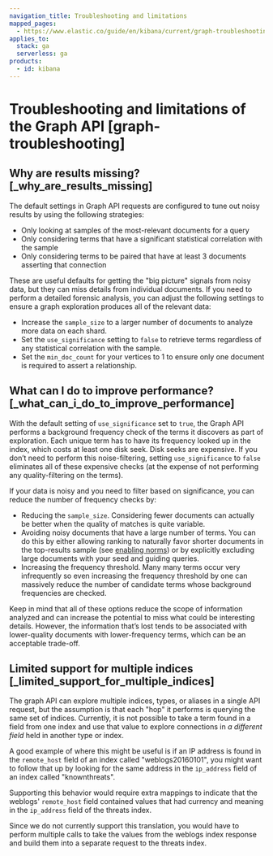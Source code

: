 ```yaml
---
navigation_title: Troubleshooting and limitations
mapped_pages:
  - https://www.elastic.co/guide/en/kibana/current/graph-troubleshooting.html
applies_to:
  stack: ga
  serverless: ga
products:
  - id: kibana
---
```




# Troubleshooting and limitations of the Graph API [graph-troubleshooting]

## Why are results missing? [_why_are_results_missing]

The default settings in Graph API requests are configured to tune out noisy results by using the following strategies:

* Only looking at samples of the most-relevant documents for a query
* Only considering terms that have a significant statistical correlation with the sample
* Only considering terms to be paired that have at least 3 documents asserting that connection

These are useful defaults for getting the "big picture" signals from noisy data, but they can miss details from individual documents. If you need to perform a detailed forensic analysis, you can adjust the following settings to ensure a graph exploration produces all of the relevant data:

* Increase the `sample_size` to a larger number of documents to analyze more data on each shard.
* Set the `use_significance` setting to `false` to retrieve terms regardless of any statistical correlation with the sample.
* Set the `min_doc_count` for your vertices to 1 to ensure only one document is required to assert a relationship.


## What can I do to improve performance? [_what_can_i_do_to_improve_performance]

With the default setting of `use_significance` set to `true`, the Graph API performs a background frequency check of the terms it discovers as part of exploration. Each unique term has to have its frequency looked up in the index, which costs at least one disk seek. Disk seeks are expensive. If you don’t need to perform this noise-filtering, setting `use_significance` to `false` eliminates all of these expensive checks (at the expense of not performing any quality-filtering on the terms).

If your data is noisy and you need to filter based on significance, you can reduce the number of frequency checks by:

* Reducing the `sample_size`. Considering fewer documents can actually be better when the quality of matches is quite variable.
* Avoiding noisy documents that have a large number of terms. You can do this by either allowing ranking to naturally favor shorter documents in the top-results sample (see [enabling norms](elasticsearch://reference/elasticsearch/mapping-reference/norms.md)) or by explicitly excluding large documents with your seed and guiding queries.
* Increasing the frequency threshold. Many many terms occur very infrequently so even increasing the frequency threshold by one can massively reduce the number of candidate terms whose background frequencies are checked.

Keep in mind that all of these options reduce the scope of information analyzed and can increase the potential to miss what could be interesting details. However, the information that’s lost tends to be associated with lower-quality documents with lower-frequency terms, which can be an acceptable trade-off.


## Limited support for multiple indices [_limited_support_for_multiple_indices]

The graph API can explore multiple indices, types, or aliases in a single API request, but the assumption is that each "hop" it performs is querying the same set of indices. Currently, it is not possible to take a term found in a field from one index and use that value to explore connections in *a different field* held in another type or index.

A good example of where this might be useful is if an IP address is found in the `remote_host` field of an index called "weblogs20160101", you might want to follow that up by looking for the same address in the `ip_address` field of an index called "knownthreats".

Supporting this behavior would require extra mappings to indicate that the weblogs' `remote_host` field contained values that had currency and meaning in the `ip_address` field of the threats index.

Since we do not currently support this translation, you would have to perform multiple calls to take the values from the weblogs index response and build them into a separate request to the threats index.

